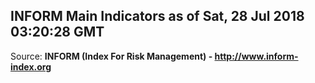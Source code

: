 ## INFORM Main Indicators as of Sat, 28 Jul 2018 03:20:28 GMT

Source: **INFORM (Index For Risk Management) - http://www.inform-index.org**